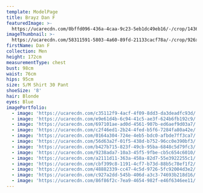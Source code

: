 ```yaml
---
template: ModelPage
title: Brayz Dan F
featuredImage: >-
  https://ucarecdn.com/0bffd096-436a-4caa-9c23-5eb1dc49eb16/-/crop/1436x738/0,0/-/preview/
imageThumbnail: >-
  https://ucarecdn.com/58311591-5803-4a60-89fd-21133cacf78a/-/crop/926x1174/112,0/-/preview/
firstName: Dan F
collection: Men
height: 172cm
measurementType: chest
bust: 98cm
waist: 76cm
hips: 95cm
size: S/M Shirt 30 Pant
shoeSize: '8'
hair: Blonde
eyes: Blue
imagePortfolio:
  - image: 'https://ucarecdn.com/c35112f9-4acf-4f09-8dd3-da3deadfc93d/'
  - image: 'https://ucarecdn.com/e9e61d4b-6c94-41c5-ae3f-624b6fb192c9/'
  - image: 'https://ucarecdn.com/697101ae-ad0d-4561-907b-ed6aef9d03a7/'
  - image: 'https://ucarecdn.com/c2f46ed1-2b24-4fed-b5f6-7284fa80a42e/'
  - image: 'https://ucarecdn.com/0164a304-724e-4eb5-bdc0-afbde7ff3ca7/'
  - image: 'https://ucarecdn.com/56d63a2f-01f5-438d-b752-96cc0e390bf3/'
  - image: 'https://ucarecdn.com/b427b715-823f-49cb-95ba-6848c5d79fc3/'
  - image: 'https://ucarecdn.com/9238ada7-10a3-45f5-9fbe-cb5c654c6010/'
  - image: 'https://ucarecdn.com/a2111d11-363a-458a-82d7-55e3922255c1/'
  - image: 'https://ucarecdn.com/cbf399c8-1191-4cf7-b73d-88b5c78ef1f2/'
  - image: 'https://ucarecdn.com/48882339-cc47-4c5d-9726-5fc92004d3e2/'
  - image: 'https://ucarecdn.com/c927a2dd-545b-406d-a3c3-74693b218d16/'
  - image: 'https://ucarecdn.com/86f86f2c-7ea9-4654-982f-e46f6346ee11/'
---
```


